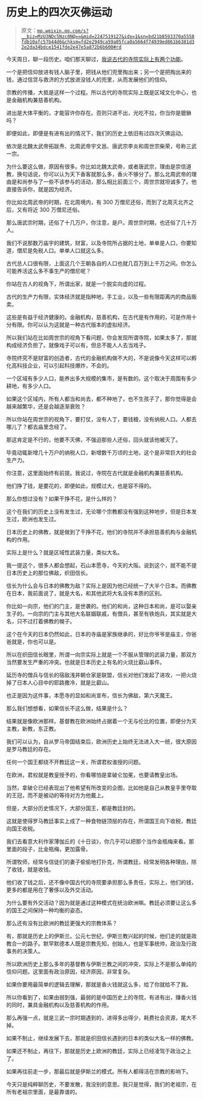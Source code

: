 # 历史上的四次灭佛运动

> 原文：[`mp.weixin.qq.com/s?__biz=MzU3NDc5Nzc0NQ==&mid=2247519127&idx=1&sn=bd21b8593370a5558fdb10afc57b44d6&chksm=fd2e2949ca59a05fca0a5664f74939ed861b6381d32e2da34bdce1541fde2e47e5a872b6b600#rd`](http://mp.weixin.qq.com/s?__biz=MzU3NDc5Nzc0NQ==&mid=2247519127&idx=1&sn=bd21b8593370a5558fdb10afc57b44d6&chksm=fd2e2949ca59a05fca0a5664f74939ed861b6381d32e2da34bdce1541fde2e47e5a872b6b600#rd)

今天周日，聊一段历史。咱们那天聊过，[我说古代的寺院实际上有两个功能](http://mp.weixin.qq.com/s?__biz=MzU3NDc5Nzc0NQ==&mid=2247519099&idx=1&sn=cc48bfe77d5d5bd0265ecd8a61110fb8&chksm=fd2e29a5ca59a0b328f17514770c5d8f41a351b097d2b84befc9c153aeff074d9893ed5450b0&scene=21#wechat_redirect)。

一个是把信仰放进有钱人脑子里，把钱从他们兜里掏出来；另一个是把掏出来的钱，通过信贷与救济的方式放进没钱人的兜里，从而发展他们的信仰。

宗教的传播，大抵是这样一个过程。所以古代的寺院实际上既是区域文化中心，也是金融机构兼慈善机构。 

进出是大体平衡的，才能容许你存在。否则只进不出，光吃不拉，你当你是貔貅吗？

即便如此，即便是有进有出的情况下，我们的历史上依旧有过四次灭佛运动。 

依次是北魏太武帝拓跋焘、北周武帝宇文邕、唐武宗李炎和周世宗柴荣，号称三武一宗。

为什么要这么做，原因有很多。你比如北魏太武帝，或者唐武宗，理由是崇信道教，换句话说，你可以认为天下香客就那么多，香火不够分了。那么北周武帝的理由是和尚参与了一些不该参与的活动，那么相比前面三个，周世宗就坦诚多了。他直接告诉你，就是因为经济。 

你比如北周武帝的时期，在北周境内，有 300 万僧尼还俗，而到了北周灭北齐之后，又有将近 300 万僧尼还俗。 

那么唐武宗时期，还俗了十几万户，你注意，是户。周世宗时期，也还俗了几十万人。 

我们不说那数万庙宇的建筑，财富，以及寺院所占据的土地，单单是人口，你要知道，僧尼是免税人口。单单人口就这么多。 

古代总人口很有限，上面这几个王朝各自的人口也就几百万到上千万之间。你怎么可能养活这么多不事生产的僧尼呢？

你站在古人的视角下，所谓出家，就是一个脱实向虚的过程。 

古代的生产力有限，实体经济就是指种地，手工业，以及一些有限距离内的商品贩卖。

这些是有益于经济健康的。金融机构，慈善机构，在古代是有作用的，可是作用十分有限。你可以认为这就是一种古代版本的虚拟经济。

所以我们站在比如周世宗的视角下看问题，你会发现所谓寺院，如果太多了，那就构成经济负担了。就像戏子可以有，但总不能人人去当戏子。 

寺院终究不是财富的创造者，古代的金融机构做不大的，不是说像今天这样可以孵化高科技企业，可以引起科技爆炸，不会的。 

一个区域有多少人口，能养出多大规模的集市，是有数的。这个取决于周围有多少耕地，有多少人口。 

如果这个区域内，所有人都当和尚去，都不种地了，也不生孩子了，那你觉得是会越来越繁华，还是会越逐渐衰败？ 

所以你站在周世宗的视角下，要打仗，没有人丁，要钱粮，没有纳税人口。人都去哪儿了？都去庙里念经了。 

那这肯定是不行的，他要不灭佛，不强迫那些人还俗，回头就该他被灭了。 

毕竟动辄新增几十万户的纳税人口，新增数千万顷的土地，这个是非常巨大的社会生产力。 

你注意，这里面始终有前提。我说过，寺院在古代就是金融机构兼慈善机构。 

他们挣了钱，是要花的，即便如此，规模过大，也是容不得的。

那么你想过没有？如果干挣不花，是什么样的？ 

这个在我们的历史上没有发生过，无论哪个宗教都没有强到这种地步，但是日本发生过，欧洲也发生过。

日本历史上的佛教，就是做到了干挣不花，他们的寺院并不承担慈善机构与金融机构的作用。 

实际上是什么？就是区域性武装力量，类似大名。

我一提这个，很多人都会想起，石山本愿寺，今天的大阪。说到这个，就不能不提日本历史上的那位佛敌，织田信长。

信长为什么会与日本的佛教为敌？实际上是因为他已经统一了大半个日本。而佛教在日本，我前面说了，就是大名，和其他武将大名没有本质的区别。

你比如一向宗，他们的门主，是世袭的。他们的和尚，这种日本和尚，是可以娶亲生子的。一向宗的门主与其他大名联姻联戚，有僧兵，甚至有铁炮兵，其实就是大名，只不过打着佛教的幌子。

这个在今天的日本仍然如此，日本的寺庙是家族继承的，好比你爷爷是庙主，你爸爸就是，你也可以是。 

所以在织田信长眼里，所谓一向宗实际上就是一个不服从管理的武装力量，那双方当然要发生严重的冲突。也就是日本历史上有名的火烧比叡山事件。

延历寺的僧兵与信长的宿敌浅井朝仓家是联盟，信长对他们发起了进攻，一把火烧掉了日本人心目中的耶路撒冷，就是比叡山。

也正是因为这件事，本愿寺的显如和尚宣布，信长为佛敌，第六天魔王。

那么我们想想看，如果信长不这么做，结果是什么？ 

结果就是像欧洲那样。基督教在欧洲始终占据着一个无与伦比的位置，即便分为天主教，新教，东正教。 

我们可以认为，自从罗马帝国结束后，欧洲历史上始终无法进入大一统，很大原因是罗马教廷的存在。 

任何一个国王都绕不开教廷这一关，所谓君权谁授的问题。

在欧洲，君权就是教皇授予的，你看哪怕是拿破仑加冕，也要请教皇出场。 

当然，拿破仑已经表现出了他希望有所改变的企图，比如他是自己从教皇手里夺取的王冠，而不是被动的等待对方为他戴上。

但是，大部分历史情况下，大部分国王，都是教廷封的。

这就是使得罗马教廷事实上成了一种食物链顶层的存在，所谓国王向下收税，教廷向国王收税。 

我们去看意大利作家薄伽丘的《十日谈》，你几乎可以把那个当作金瓶梅来看。那里面的段子，比金瓶梅，更加露骨。

所谓牧师，经常与信徒们的妻子偷偷地打扑克，所谓教廷，经常发明各种理由，除了收钱，就是收钱。

他们收了钱之后，还不像中国古代的寺院要承担那么多责任，实际上，他们的钱，更多的都是用在了奢侈以及外交活动。 

为什么要有外交活动？因为就是通过这种模式在统治欧洲嘛。教廷必须要让这么多的国王之间保持一种均衡的姿态。 

那么还有没有比欧洲的教廷更强大的宗教体系？ 

有，那就是历史上的伊斯兰。公元七世纪，伊斯兰教兴起的时候，他们走的就是政教合一的路子。默罕默德本人既是宗教先知，创始人，也是军事统帅，政治及行政事务的决策人。

所以欧洲历史上那么多年的基督教与伊斯兰教之间的冲突，实际上不是那么单纯的信仰问题。这里面有政治原因，经济原因，非常复杂。 

如果你要用最简单的逻辑去理解，那就是香火钱就这么多，给了你就给不了我。 

所以你看到了，如果由弱到强，最弱的是中国历史上的寺院，有进有出，赚香火钱的同时，兼具金融机构以及慈善机构的作用。 

那么再强一点，就是三武一宗时期遇到的，进得多出得少，耗费社会资源，尾大不掉。 

如果不制止，继续发展下去，那就是织田信长遇到的日本的类似大名一样的佛教。 

如果还不制止，再往下，那就是历史上欧洲的教廷，实际上已经凌驾于政治之上了。 

如果再往前走一步，那最后就是伊斯兰的模式。所有人都得活在宗教的影响下。

今天只是纯粹聊历史，不要发散，我没别的意思。我只是觉得，我们的老祖宗，在所有老祖宗里面，是最靠谱的。